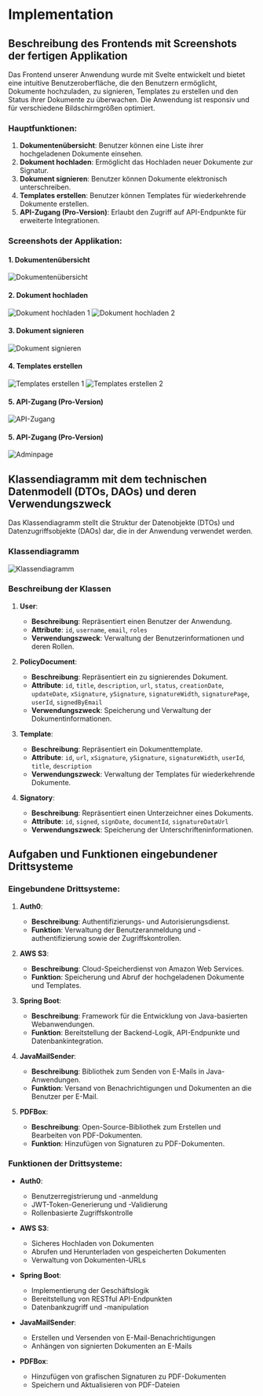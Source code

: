 # Implementation

## Beschreibung des Frontends mit Screenshots der fertigen Applikation

Das Frontend unserer Anwendung wurde mit Svelte entwickelt und bietet eine intuitive Benutzeroberfläche, die den Benutzern ermöglicht, Dokumente hochzuladen, zu signieren, Templates zu erstellen und den Status ihrer Dokumente zu überwachen. Die Anwendung ist responsiv und für verschiedene Bildschirmgrößen optimiert. 

### Hauptfunktionen:
1. **Dokumentenübersicht**: Benutzer können eine Liste ihrer hochgeladenen Dokumente einsehen.
2. **Dokument hochladen**: Ermöglicht das Hochladen neuer Dokumente zur Signatur.
3. **Dokument signieren**: Benutzer können Dokumente elektronisch unterschreiben.
4. **Templates erstellen**: Benutzer können Templates für wiederkehrende Dokumente erstellen.
5. **API-Zugang (Pro-Version)**: Erlaubt den Zugriff auf API-Endpunkte für erweiterte Integrationen.

### Screenshots der Applikation:

#### 1. Dokumentenübersicht
![Dokumentenübersicht](screenshots/dokumentenübersicht.png)

#### 2. Dokument hochladen
![Dokument hochladen 1](screenshots/dokument-hochladen1.png)
![Dokument hochladen 2](screenshots/dokument-hochladen2.png)


#### 3. Dokument signieren
![Dokument signieren](screenshots/dokument-signieren.png)

#### 4. Templates erstellen
![Templates erstellen 1](screenshots/templates-erstellen1.png)
![Templates erstellen 2](screenshots/templates-erstellen2.png)
#### 5. API-Zugang (Pro-Version)
![API-Zugang](screenshots/api-zugang.png)

#### 5. API-Zugang (Pro-Version)
![Adminpage](screenshots/admin.png)

## Klassendiagramm mit dem technischen Datenmodell (DTOs, DAOs) und deren Verwendungszweck

Das Klassendiagramm stellt die Struktur der Datenobjekte (DTOs) und Datenzugriffsobjekte (DAOs) dar, die in der Anwendung verwendet werden.

### Klassendiagramm
![Klassendiagramm](klassendiagramm.png)

### Beschreibung der Klassen

1. **User**:
   - **Beschreibung**: Repräsentiert einen Benutzer der Anwendung.
   - **Attribute**: `id`, `username`, `email`, `roles`
   - **Verwendungszweck**: Verwaltung der Benutzerinformationen und deren Rollen.

2. **PolicyDocument**:
   - **Beschreibung**: Repräsentiert ein zu signierendes Dokument.
   - **Attribute**: `id`, `title`, `description`, `url`, `status`, `creationDate`, `updateDate`, `xSignature`, `ySignature`, `signatureWidth`, `signaturePage`, `userId`, `signedByEmail`
   - **Verwendungszweck**: Speicherung und Verwaltung der Dokumentinformationen.

3. **Template**:
   - **Beschreibung**: Repräsentiert ein Dokumenttemplate.
   - **Attribute**: `id`, `url`, `xSignature`, `ySignature`, `signatureWidth`, `userId`, `title`, `description`
   - **Verwendungszweck**: Verwaltung der Templates für wiederkehrende Dokumente.

4. **Signatory**:
   - **Beschreibung**: Repräsentiert einen Unterzeichner eines Dokuments.
   - **Attribute**: `id`, `signed`, `signDate`, `documentId`, `signatureDataUrl`
   - **Verwendungszweck**: Speicherung der Unterschrifteninformationen.

## Aufgaben und Funktionen eingebundener Drittsysteme

### Eingebundene Drittsysteme:

1. **Auth0**:
   - **Beschreibung**: Authentifizierungs- und Autorisierungsdienst.
   - **Funktion**: Verwaltung der Benutzeranmeldung und -authentifizierung sowie der Zugriffskontrollen.

2. **AWS S3**:
   - **Beschreibung**: Cloud-Speicherdienst von Amazon Web Services.
   - **Funktion**: Speicherung und Abruf der hochgeladenen Dokumente und Templates.

3. **Spring Boot**:
   - **Beschreibung**: Framework für die Entwicklung von Java-basierten Webanwendungen.
   - **Funktion**: Bereitstellung der Backend-Logik, API-Endpunkte und Datenbankintegration.

4. **JavaMailSender**:
   - **Beschreibung**: Bibliothek zum Senden von E-Mails in Java-Anwendungen.
   - **Funktion**: Versand von Benachrichtigungen und Dokumenten an die Benutzer per E-Mail.

5. **PDFBox**:
   - **Beschreibung**: Open-Source-Bibliothek zum Erstellen und Bearbeiten von PDF-Dokumenten.
   - **Funktion**: Hinzufügen von Signaturen zu PDF-Dokumenten.

### Funktionen der Drittsysteme:

- **Auth0**: 
  - Benutzerregistrierung und -anmeldung
  - JWT-Token-Generierung und -Validierung
  - Rollenbasierte Zugriffskontrolle

- **AWS S3**: 
  - Sicheres Hochladen von Dokumenten
  - Abrufen und Herunterladen von gespeicherten Dokumenten
  - Verwaltung von Dokumenten-URLs

- **Spring Boot**: 
  - Implementierung der Geschäftslogik
  - Bereitstellung von RESTful API-Endpunkten
  - Datenbankzugriff und -manipulation

- **JavaMailSender**: 
  - Erstellen und Versenden von E-Mail-Benachrichtigungen
  - Anhängen von signierten Dokumenten an E-Mails

- **PDFBox**: 
  - Hinzufügen von grafischen Signaturen zu PDF-Dokumenten
  - Speichern und Aktualisieren von PDF-Dateien
